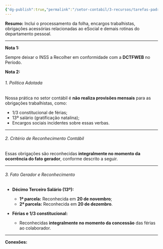 ```yaml
---
{"dg-publish":true,"permalink":"/setor-contabil/3-recursos/tarefas-padrao/integrar-conferir-folha/","dgPassFrontmatter":true,"created":"2025-06-05T22:43:00.256-03:00","updated":"2025-06-10T13:11:35.134-03:00"}
---
```



**Resumo:** 
Inclui o processamento da folha, encargos trabalhistas, obrigações acessórias relacionadas ao eSocial e demais rotinas do departamento pessoal.

---
**Nota 1:**

Sempre deixar o INSS a Recolher em conformidade com a **DCTFWEB** no Período.

**Nota 2:**


###### 1. Política Adotada

Nossa prática no setor contábil é **não realiza provisões mensais** para as obrigações trabalhistas, como:

* 1/3 constitucional de férias;
* 13º salário (gratificação natalina);
* Encargos sociais incidentes sobre essas verbas.

* * *

###### 2. Critério de Reconhecimento Contábil

Essas obrigações são reconhecidas **integralmente no momento da ocorrência do fato gerador**, conforme descrito a seguir.

* * *

###### 3. Fato Gerador e Reconhecimento

* **Décimo Terceiro Salário (13º):**
  
  * **1ª parcela:** Reconhecida em **20 de novembro**;
  * **2ª parcela:** Reconhecida em **20 de dezembro**.
* **Férias e 1/3 constitucional:**
  
  * Reconhecidas **integralmente no momento da concessão** das férias ao colaborador.

* * *

**Conexões:**



